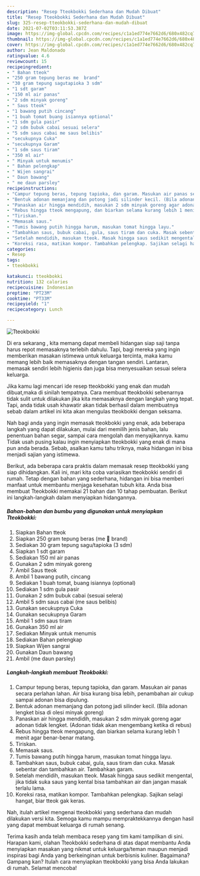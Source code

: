 ```yaml
---
description: "Resep Tteokbokki Sederhana dan Mudah Dibuat"
title: "Resep Tteokbokki Sederhana dan Mudah Dibuat"
slug: 325-resep-tteokbokki-sederhana-dan-mudah-dibuat
date: 2021-07-02T03:11:53.387Z
image: https://img-global.cpcdn.com/recipes/c1a1ed774e7662d6/680x482cq70/tteokbokki-foto-resep-utama.jpg
thumbnail: https://img-global.cpcdn.com/recipes/c1a1ed774e7662d6/680x482cq70/tteokbokki-foto-resep-utama.jpg
cover: https://img-global.cpcdn.com/recipes/c1a1ed774e7662d6/680x482cq70/tteokbokki-foto-resep-utama.jpg
author: Jean Maldonado
ratingvalue: 4.6
reviewcount: 15
recipeingredient:
- " Bahan tteok"
- "250 gram tepung beras me  brand"
- "30 gram tepung sagutapioka 3 sdm"
- "1 sdt garam"
- "150 ml air panas"
- "2 sdm minyak goreng"
- " Saus tteok"
- "1 bawang putih cincang"
- "1 buah tomat buang isiannya optional"
- "1 sdm gula pasir"
- "2 sdm bubuk cabai sesuai selera"
- "5 sdm saus cabai me saus belibis"
- "secukupnya Cuka"
- "secukupnya Garam"
- "1 sdm saus tiram"
- "350 ml air"
- " Minyak untuk menumis"
- " Bahan pelengkap"
- " Wijen sangrai"
- " Daun bawang"
- " me daun parsley"
recipeinstructions:
- "Campur tepung beras, tepung tapioka, dan garam. Masukan air panas secara perlahan lahan. Air bisa kurang bisa lebih, penambahan air cukup sampai adonan bisa dipulung."
- "Bentuk adonan memanjang dan potong jadi silinder kecil. (Bila adonan lengket bisa di olesi minyak goreng)"
- "Panaskan air hingga mendidih, masukan 2 sdm minyak goreng agar adonan tidak lengket. (Adonan tidak akan mengembang ketika di rebus)"
- "Rebus hingga tteok mengapung, dan biarkan selama kurang lebih 1 menit agar benar-benar matang."
- "Tiriskan."
- "Memasak saus."
- "Tumis bawang putih hingga harum, masukan tomat hingga layu."
- "Tambahkan saus, bubuk cabai, gula, saus tiram dan cuka. Masak sebentar dan tambahkan air. Tambahkan garam."
- "Setelah mendidih, masukan tteok. Masak hingga saus sedikit mengental, jika tidak suka saus yang kental bisa tambahkan air dan jangan masak terlalu lama."
- "Koreksi rasa, matikan kompor. Tambahkan pelengkap. Sajikan selagi hangat, biar tteok gak keras."
categories:
- Resep
tags:
- tteokbokki

katakunci: tteokbokki 
nutrition: 132 calories
recipecuisine: Indonesian
preptime: "PT23M"
cooktime: "PT33M"
recipeyield: "1"
recipecategory: Lunch

---
```



![Tteokbokki](https://img-global.cpcdn.com/recipes/c1a1ed774e7662d6/680x482cq70/tteokbokki-foto-resep-utama.jpg)

Di era  sekarang , kita memang dapat membeli hidangan siap saji tanpa harus repot memasaknya terlebih dahulu. Tapi, bagi mereka yang ingin memberikan masakan istimewa untuk keluarga tercinta, maka kamu memang lebih baik memasaknya dengan tangan sendiri. Lantaran, memasak sendiri lebih higienis dan juga bisa menyesuaikan sesuai selera keluarga.

Jika kamu lagi mencari ide resep tteokbokki yang enak dan mudah dibuat,maka di sinilah tempatnya. Cara membuat tteokbokki  sebenarnya tidak sulit untuk dilakukan jika kita memasaknya dengan langkah yang tepat. Tapi, anda tidak usah khawatir akan tidak berhasil dalam membuatnya 
sebab dalam artikel ini kita akan mengulas tteokbokki dengan seksama.  



Nah bagi anda yang ingin memasak tteokbokki yang enak, ada beberapa langkah yang dapat dilakukan, mulai dari memilih jenis bahan, lalu penentuan bahan segar, sampai cara mengolah dan menyajikannya. kamu Tidak usah pusing kalau ingin menyiapkan tteokbokki yang enak di mana pun anda berada. Sebab, asalkan kamu  tahu triknya, maka hidangan ini bisa menjadi sajian yang istimewa.

Berikut, ada beberapa cara praktis  dalam memasak resep tteokbokki yang siap dihidangkan. Kali ini, mari kita coba variasikan tteokbokki sendiri di rumah. Tetap dengan bahan yang sederhana, hidangan ini bisa memberi manfaat untuk membantu menjaga kesehatan tubuh kita. Anda bisa membuat Tteokbokki memakai 21 bahan dan 10 tahap pembuatan. Berikut ini langkah-langkah dalam menyiapkan hidangannya.

<!--inarticleads1-->

##### Bahan-bahan dan bumbu yang digunakan untuk menyiapkan Tteokbokki:

1. Siapkan  Bahan tteok
1. Siapkan 250 gram tepung beras (me 🌹 brand)
1. Sediakan 30 gram tepung sagu/tapioka (3 sdm)
1. Siapkan 1 sdt garam
1. Sediakan 150 ml air panas
1. Gunakan 2 sdm minyak goreng
1. Ambil  Saus tteok
1. Ambil 1 bawang putih, cincang
1. Sediakan 1 buah tomat, buang isiannya (optional)
1. Sediakan 1 sdm gula pasir
1. Gunakan 2 sdm bubuk cabai (sesuai selera)
1. Ambil 5 sdm saus cabai (me saus belibis)
1. Gunakan secukupnya Cuka
1. Gunakan secukupnya Garam
1. Ambil 1 sdm saus tiram
1. Gunakan 350 ml air
1. Sediakan  Minyak untuk menumis
1. Sediakan  Bahan pelengkap
1. Siapkan  Wijen sangrai
1. Gunakan  Daun bawang
1. Ambil  (me daun parsley)




<!--inarticleads2-->

##### Langkah-langkah membuat Tteokbokki:

1. Campur tepung beras, tepung tapioka, dan garam. Masukan air panas secara perlahan lahan. Air bisa kurang bisa lebih, penambahan air cukup sampai adonan bisa dipulung.
1. Bentuk adonan memanjang dan potong jadi silinder kecil. (Bila adonan lengket bisa di olesi minyak goreng)
1. Panaskan air hingga mendidih, masukan 2 sdm minyak goreng agar adonan tidak lengket. (Adonan tidak akan mengembang ketika di rebus)
1. Rebus hingga tteok mengapung, dan biarkan selama kurang lebih 1 menit agar benar-benar matang.
1. Tiriskan.
1. Memasak saus.
1. Tumis bawang putih hingga harum, masukan tomat hingga layu.
1. Tambahkan saus, bubuk cabai, gula, saus tiram dan cuka. Masak sebentar dan tambahkan air. Tambahkan garam.
1. Setelah mendidih, masukan tteok. Masak hingga saus sedikit mengental, jika tidak suka saus yang kental bisa tambahkan air dan jangan masak terlalu lama.
1. Koreksi rasa, matikan kompor. Tambahkan pelengkap. Sajikan selagi hangat, biar tteok gak keras.




Nah, itulah artikel mengenai  tteokbokki  yang sederhana dan mudah dilakukan versi kita. Semoga kamu mampu mempraktekkannya dengan hasil yang dapat membuat keluarga di rumah senang. 

Terima kasih anda telah membaca resep yang tim kami tampilkan di sini. Harapan kami, olahan  Tteokbokki sederhana di atas dapat membantu Anda menyiapkan masakan yang nikmat untuk keluarga/teman maupun menjadi inspirasi bagi Anda yang berkeinginan untuk berbisnis kuliner. Bagaimana? Gampang kan? Itulah cara menyiapkan tteokbokki yang bisa Anda lakukan di rumah. Selamat mencoba!

